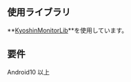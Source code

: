 ## 使用ライブラリ
**[KyoshinMonitorLib](https://github.com/ingen084/KyoshinMonitorLib)**を使用しています。

## 要件
Android10 以上
